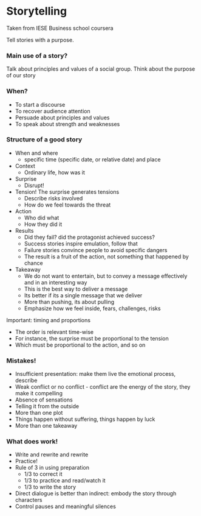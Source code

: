 # Storytelling
Taken from IESE Business school coursera

Tell stories with a purpose.

### Main use of a story? 
Talk about principles and values of a social group.
Think about the purpose of our story


### When?
- To start a discourse
- To recover audience attention
- Persuade about principles and values
- To speak about strength and weaknesses


### Structure of a good story
- When and where
    - specific time (specific date, or relative date) and place
- Context
    - Ordinary life, how was it
- Surprise
    - Disrupt!
- Tension! The surprise generates tensions
    - Describe risks involved
    - How do we feel towards the threat
- Action
    - Who did what
    - How they did it
- Results
    - Did they fail? did the protagonist achieved success? 
    - Success stories inspire emulation, follow that
    - Failure stories convince people to avoid specific dangers
    - The result is a fruit of the action, not something that happened by chance
- Takeaway
    - We do not want to entertain, but to convey a message effectively and in an interesting way
    - This is the best way to deliver a message
    - Its better if its a single message that we deliver
    - More than pushing, its about pulling
    - Emphasize how we feel inside, fears, challenges, risks


Important: timing and proportions
- The order is relevant time-wise
- For instance, the surprise must be proportional to the tension
- Which must be proportional to the action, and so on


### Mistakes!
- Insufficient presentation: make them live the emotional process, describe
- Weak conflict or no conflict - conflict are the energy of the story, they make it compelling
- Absence of sensations
- Telling it from the outside
- More than one plot
- Things happen without suffering, things happen by luck
- More than one takeaway


### What does work!
- Write and rewrite and rewrite
- Practice!
- Rule of 3 in using preparation
    - 1/3 to correct it
    - 1/3 to practice and read/watch it
    - 1/3 to write the story
- Direct dialogue is better than indirect: embody the story through characters
- Control pauses and meaningful silences
